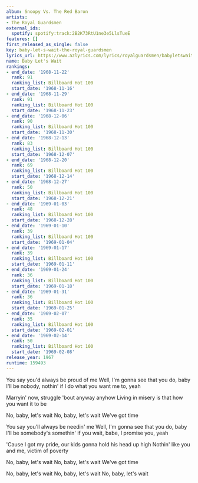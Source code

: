 ```yaml
---
album: Snoopy Vs. The Red Baron
artists:
- The Royal Guardsmen
external_ids:
  spotify: spotify:track:2B2K73RtU1ne3e5LlsTueE
features: []
first_released_as_single: false
key: baby-let-s-wait-the-royal-guardsmen
lyrics_url: https://www.azlyrics.com/lyrics/royalguardsmen/babyletswait.html
name: Baby Let's Wait
rankings:
- end_date: '1968-11-22'
  rank: 91
  ranking_list: Billboard Hot 100
  start_date: '1968-11-16'
- end_date: '1968-11-29'
  rank: 91
  ranking_list: Billboard Hot 100
  start_date: '1968-11-23'
- end_date: '1968-12-06'
  rank: 90
  ranking_list: Billboard Hot 100
  start_date: '1968-11-30'
- end_date: '1968-12-13'
  rank: 83
  ranking_list: Billboard Hot 100
  start_date: '1968-12-07'
- end_date: '1968-12-20'
  rank: 69
  ranking_list: Billboard Hot 100
  start_date: '1968-12-14'
- end_date: '1968-12-27'
  rank: 50
  ranking_list: Billboard Hot 100
  start_date: '1968-12-21'
- end_date: '1969-01-03'
  rank: 48
  ranking_list: Billboard Hot 100
  start_date: '1968-12-28'
- end_date: '1969-01-10'
  rank: 39
  ranking_list: Billboard Hot 100
  start_date: '1969-01-04'
- end_date: '1969-01-17'
  rank: 39
  ranking_list: Billboard Hot 100
  start_date: '1969-01-11'
- end_date: '1969-01-24'
  rank: 36
  ranking_list: Billboard Hot 100
  start_date: '1969-01-18'
- end_date: '1969-01-31'
  rank: 36
  ranking_list: Billboard Hot 100
  start_date: '1969-01-25'
- end_date: '1969-02-07'
  rank: 35
  ranking_list: Billboard Hot 100
  start_date: '1969-02-01'
- end_date: '1969-02-14'
  rank: 50
  ranking_list: Billboard Hot 100
  start_date: '1969-02-08'
release_year: 1967
runtime: 159493
---
```

You say you'd always be proud of me
Well, I'm gonna see that you do, baby
I'll be nobody, nothin' if I do what you want me to, yeah

Marryin' now, struggle 'bout anyway anyhow
Living in misery is that how you want it to be

No, baby, let's wait
No, baby, let's wait
We've got time

You say you'll always be needin' me
Well, I'm gonna see that you do, baby
I'll be somebody's somethin' if you wait, babe, I promise you, yeah

'Cause I got my pride, our kids gonna hold his head up high
Nothin' like you and me, victim of poverty

No, baby, let's wait
No, baby, let's wait
We've got time

No, baby, let's wait
No, baby, let's wait
No, baby, let's wait
